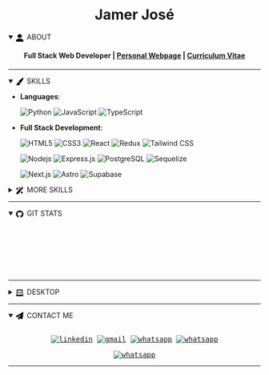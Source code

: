 #

<div align="center">
<h1 align="center">Jamer José</h1>
<details open>
<summary align="left">
<img src="icons/user.svg" width="15" height="15" align="center"/>&ensp;ABOUT
</summary>
<h4 align="center">Full Stack Web Developer | <a href="https://jamerrq-com.vercel.app/" target="_blank">
Personal Webpage</a> | <a href="https://my-portfolio-jamerrq.netlify.app/assets/pdf/CV_JamerRebolledo.pdf" target="_blank">Curriculum Vitae</a></h4>

</details>
</div>

<hr />

<details open>
<summary>
<img src="icons/paintbrush.svg" width="15" height="15" align="center"/>&ensp;SKILLS
</summary>

<p align="center">

- **Languages**:

    ![Python](https://img.shields.io/badge/Python%20-%2314354C.svg?style=for-the-badge&logo=python&logoColor=white)
    ![JavaScript](https://img.shields.io/badge/JavaScript%20-%23F7DF1E.svg?style=for-the-badge&logo=javascript&logoColor=black)
    ![TypeScript](https://img.shields.io/badge/TypeScript%20-%23007ACC.svg?style=for-the-badge&logo=typescript&logoColor=white)

- **Full Stack Development**:

   ![HTML5](https://img.shields.io/badge/HTML5%20-%23E34F26.svg?style=for-the-badge&logo=html5&logoColor=white)
   ![CSS3](https://img.shields.io/badge/CSS%20-%231572B6.svg?style=for-the-badge&logo=css3&logoColor=white)
   ![React](https://img.shields.io/badge/React%20-%2320232a.svg?style=for-the-badge&logo=react&logoColor=%2361DAFB)
   ![Redux](https://img.shields.io/badge/Redux%20-%23593d88.svg?style=for-the-badge&logo=redux&logoColor=white)
   ![Tailwind CSS](https://img.shields.io/badge/Tailwind-%2338B2AC.svg?style=for-the-badge&logo=tailwind-css&logoColor=white)

   ![Nodejs](https://img.shields.io/badge/Node.js%20-%2343853D.svg?style=for-the-badge&logo=node.js&logoColor=white)
    ![Express.js](https://img.shields.io/badge/Express.js%20-%23404d59.svg?style=for-the-badge&logo=express&logoColor=white)
   ![PostgreSQL](https://img.shields.io/badge/PostgreSQL%20-%234169E1.svg?style=for-the-badge&logo=postgresql&logoColor=white)
   ![Sequelize](https://img.shields.io/badge/Sequelize-52B0E7?style=for-the-badge&logo=Sequelize&logoColor=white)

   ![Next.js](https://img.shields.io/badge/Next.js-000000?style=for-the-badge&logo=next.js&logoColor=white)
   ![Astro](https://img.shields.io/badge/Astro-000000?style=for-the-badge&logo=astro&logoColor=white)
   ![Supabase](https://img.shields.io/badge/Supabase-000000?style=for-the-badge&logo=supabase&logoColor=white)

</p>
<details closed>
<summary><img src="icons/wand-magic-sparkles.svg" width="15" height="15" align="center"/>&ensp;MORE SKILLS</summary>

<p align="center">

- **Testing**

    ![Vitest](https://img.shields.io/badge/-vitest-%23E34F26?style=for-the-badge&logo=vitest&logoColor=white)
    ![Jest](https://img.shields.io/badge/-jest-%23C21325?style=for-the-badge&logo=jest&logoColor=white)
    ![Mocha](https://img.shields.io/badge/-mocha-%238D6748?style=for-the-badge&logo=mocha&logoColor=white)
    ![Chai](https://img.shields.io/badge/-chai-%43B02A?style=for-the-badge&logo=chai&logoColor=white)

- **Cloud Hosting**:

    ![GH Pages](https://img.shields.io/badge/GH%20Pages-%23327FC7.svg?style=for-the-badge&logo=github&logoColor=white)
    ![Vercel](https://img.shields.io/badge/Vercel-%23000000.svg?style=for-the-badge&logo=vercel&logoColor=white)
    ![Render](https://img.shields.io/badge/Render-FF6C37?style=for-the-badge&logo=render&logoColor=white)
    ![Netlify](https://img.shields.io/badge/Netlify-%23000000.svg?style=for-the-badge&logo=netlify&logoColor=white)
    ![Denoland](https://img.shields.io/badge/Denoland-000000?style=for-the-badge&logo=deno&logoColor=white)

- **Softwares and Tools**:

    ![Linux](https://img.shields.io/badge/Linux-FCC624?style=for-the-badge&logo=linux&logoColor=black)
    ![Git](https://img.shields.io/badge/git-%23F05033.svg?style=for-the-badge&logo=git&logoColor=white)
    ![Visual Studio Code](https://img.shields.io/badge/vscode-0078d7.svg?style=for-the-badge&logo=visual-studio-code&logoColor=white)
    ![Anaconda](https://img.shields.io/badge/Anaconda-342B029.svg?style=for-the-badge&logo=anaconda&logoColor=white)
    ![ESLint](https://img.shields.io/badge/ESLint-4B3263?style=for-the-badge&logo=eslint&logoColor=white)
    ![Notion](https://img.shields.io/badge/Notion-%23000000.svg?style=for-the-badge&logo=notion&logoColor=white)
    ![Postman](https://img.shields.io/badge/Postman-FF6C37?style=for-the-badge&logo=postman&logoColor=white)

- **Extras**:

    ![Bash](https://img.shields.io/badge/Bash-121011?style=for-the-badge&logo=gnu-bash&logoColor=white)
    ![LaTeX](https://img.shields.io/badge/LaTeX-%23008080.svg?style=for-the-badge&logo=latex&logoColor=white)
    ![Markdown](https://img.shields.io/badge/markdown-%23000000.svg?style=for-the-badge&logo=markdown&logoColor=white)

- **Learning**:

    ![Docker](https://img.shields.io/badge/Docker-2CA5E0?style=for-the-badge&logo=docker&logoColor=white)
    ![Deno](https://img.shields.io/badge/Deno-000000?style=for-the-badge&logo=deno&logoColor=white)
    ![C++](https://img.shields.io/badge/C++%20-%2300599C.svg?style=for-the-badge&logo=c%2B%2B&logoColor=white)
    ![Bun](https://img.shields.io/badge/Bun-000000?style=for-the-badge&logo=bun&logoColor=white)
    ![Haskell](https://img.shields.io/badge/Haskell-5D4F85?style=for-the-badge&logo=haskell&logoColor=white)
    ![MongoDB](https://img.shields.io/badge/MongoDB-%234ea94b.svg?style=for-the-badge&logo=mongodb&logoColor=white)
    ![GraphQL](https://img.shields.io/badge/-GraphQL-E10098?style=for-the-badge&logo=graphql&logoColor=white)

</p>
</details>
</details>

<hr />

<details open>
    <br/>
    <summary>
    <img src="icons/github.svg" width="15" height="15" align="center"/>&ensp;GIT STATS</summary>
    <div>
        <p align="center">
            <a href="https://github.com/jamerrq/">
            <img src="https://github-readme-stats-eight-theta.vercel.app/api/top-langs/?username=jamerrq&layout=compact&langs_count=8&theme=algolia"
            alt="" />
            </a>
        </p>
        <p align="center"><img  src="https://github-readme-streak-stats.herokuapp.com/?user=jamerrq&theme=algolia" alt="" /></p>
        <p align="center"><img src="https://github-readme-stats-eight-theta.vercel.app/api?username=jamerrq&show_icons=true&theme=algolia&include_all_commits=true&count_private=true"
        alt=""></p>
    </div>

</details>
<hr />
<details closed>
<summary align="left">
<img src="icons/laptop-code.svg" width="15" height="15" align="center"/>&ensp;DESKTOP</summary>
<img src="https://github.com/jamerrq/jamerrq/blob/master/imgs/desktop.png" alt=""></img>
</details>

-----

<details open>
    <summary>
    <img src="icons/paper-plane.svg" width="15" height="15" align="center"/>&ensp;CONTACT ME
    </summary>
<div>
    <samp>
        <p align="center">
        <br/>
        <a href="https://www.linkedin.com/in/jamerrq/" target="blank"><img align="center"
        src="https://img.shields.io/badge/linkedin-%231DA1F2.svg?style=for-the-badge&logo=linkedin&logoColor=white"
        alt="linkedin" height="30"/></a>
        <a href="mailto:jamerrq@gmail.com" target="blank"><img align="center"
        src="https://img.shields.io/badge/gmail-EA4335.svg?style=for-the-badge&logo=gmail&logoColor=white"
        alt="gmail" height="30"/></a>
        <a href="https://wa.me/573008163841" target="blank"><img align="center"
        src="https://img.shields.io/badge/whatsapp-25D366.svg?style=for-the-badge&logo=whatsapp&logoColor=white"
        alt="whatsapp" height="30"/></a>
        <!-- Discord -->
        <a href="https://discordapp.com/users/696545648606183534">
        <img align="center"
        src="https://img.shields.io/badge/discord-5865F2.svg?style=for-the-badge&logo=discord&logoColor=white"
        alt="whatsapp" height="30"/></a>
        </p>
        <!-- Webpage -->
        <p align="center">
        <a href="https://jamerrq-com.vercel.app/" target="blank"><img align="center"
        src="https://img.shields.io/badge/Personal%20Webpage-000000.svg?style=for-the-badge&logo=react&logoColor=white"
        alt="whatsapp" height="30"/></a>
        </p>
    </samp>
</div>
</details>

-----

<p align="center">
    <img src="https://visitcount.itsvg.in/api?id=jamerrq&label=Profile%20Views&color=0&pretty=true&icon=0" alt="">
    </img>
</p>
